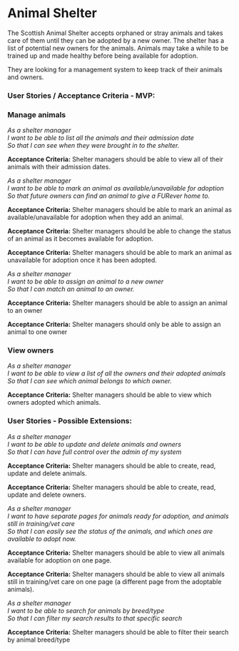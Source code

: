 # Animal Shelter

The Scottish Animal Shelter accepts orphaned or stray animals and takes care of them until they can be adopted by a new owner. The shelter has a list of potential new owners for the animals. Animals may take a while to be trained up and made healthy before being available for adoption.

They are looking for a management system to keep track of their animals and owners.

### User Stories / Acceptance Criteria - MVP:

### Manage animals

_As a shelter manager_ <br />
_I want to be able to list all the animals and their admission date_ <br />
_So that I can see when they were brought in to the shelter._ <br />

**Acceptance Criteria:** Shelter managers should be able to view all of their animals with their admission dates.


_As a shelter manager_ <br />
_I want to be able to mark an animal as available/unavailable for adoption_ <br />
_So that future owners can find an animal to give a FURever home to._ <br />

**Acceptance Criteria:** Shelter managers should be able to mark an animal as available/unavailable for adoption when they add an animal.

**Acceptance Criteria:** Shelter managers should be able to change the status of an animal as it becomes available for adoption.

**Acceptance Criteria:** Shelter managers should be able to mark an animal as unavailable for adoption once it has been adopted.


_As a shelter manager_ <br />
_I want to be able to assign an animal to a new owner_ <br />
_So that I can match an animal to an owner._ <br />

**Acceptance Criteria:** Shelter managers should be able to assign an animal to an owner

**Acceptance Criteria:** Shelter managers should only be able to assign an animal to one owner


### View owners

_As a shelter manager_ <br />
_I want to be able to view a list of all the owners and their adopted animals_ <br />
_So that I can see which animal belongs to which owner._ <br />

**Acceptance Criteria:** Shelter managers should be able to view which owners adopted which animals.

### User Stories - Possible Extensions:

_As a shelter manager_ <br />
_I want to be able to update and delete animals and owners_ <br />
_So that I can have full control over the admin of my system_ <br />

**Acceptance Criteria:** Shelter managers should be able to create, read, update and delete animals.

**Acceptance Criteria:** Shelter managers should be able to create, read, update and delete owners.


_As a shelter manager_ <br />
_I want to have separate pages for animals ready for adoption, and animals still in training/vet care_ <br />
_So that I can easily see the status of the animals, and which ones are available to adopt now._ <br />

**Acceptance Criteria:** Shelter managers should be able to view all animals available for adoption on one page.

**Acceptance Criteria:** Shelter managers should be able to view all animals still in training/vet care on one page (a different page from the adoptable animals).


_As a shelter manager_ <br />
_I want to be able to search for animals by breed/type_ <br />
_So that I can filter my search results to that specific search_ <br />

**Acceptance Criteria:** Shelter managers should be able to filter their search by animal breed/type
